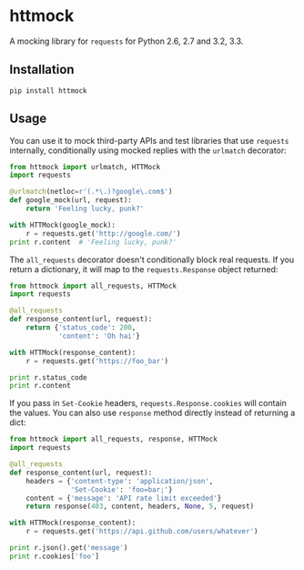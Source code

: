 httmock
=======

A mocking library for `requests` for Python 2.6, 2.7 and 3.2, 3.3.

Installation
------------

    pip install httmock
    
Usage
-----
You can use it to mock third-party APIs and test libraries that use `requests` internally, conditionally using mocked replies with the `urlmatch` decorator:

```python
from httmock import urlmatch, HTTMock
import requests

@urlmatch(netloc=r'(.*\.)?google\.com$')
def google_mock(url, request):
    return 'Feeling lucky, punk?'

with HTTMock(google_mock):
    r = requests.get('http://google.com/')
print r.content  # 'Feeling lucky, punk?'
```

The `all_requests` decorator doesn't conditionally block real requests. If you return a dictionary, it will map to the `requests.Response` object returned:

```python
from httmock import all_requests, HTTMock
import requests

@all_requests
def response_content(url, request):
	return {'status_code': 200,
	        'content': 'Oh hai'}

with HTTMock(response_content):
	r = requests.get('https://foo_bar')

print r.status_code
print r.content
```

If you pass in `Set-Cookie` headers, `requests.Response.cookies` will contain the values. You can also use `response` method directly instead of returning a dict:

```python
from httmock import all_requests, response, HTTMock
import requests

@all_requests
def response_content(url, request):
	headers = {'content-type': 'application/json',
	           'Set-Cookie': 'foo=bar;'}
	content = {'message': 'API rate limit exceeded'}
	return response(403, content, headers, None, 5, request)

with HTTMock(response_content):
	r = requests.get('https://api.github.com/users/whatever')

print r.json().get('message')
print r.cookies['foo']
```
